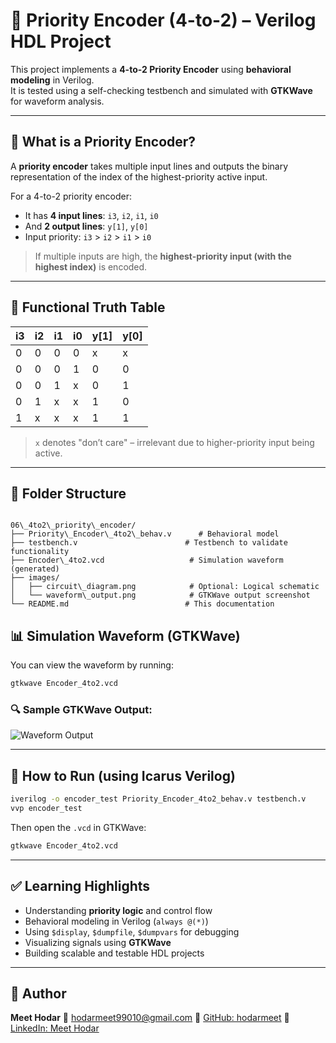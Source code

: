 
# 🔢 Priority Encoder (4-to-2) – Verilog HDL Project

This project implements a **4-to-2 Priority Encoder** using **behavioral modeling** in Verilog.  
It is tested using a self-checking testbench and simulated with **GTKWave** for waveform analysis.

---

## 📘 What is a Priority Encoder?

A **priority encoder** takes multiple input lines and outputs the binary representation of the index of the highest-priority active input.

For a 4-to-2 priority encoder:
- It has **4 input lines**: `i3`, `i2`, `i1`, `i0`
- And **2 output lines**: `y[1]`, `y[0]`
- Input priority: `i3` > `i2` > `i1` > `i0`

> If multiple inputs are high, the **highest-priority input (with the highest index)** is encoded.

---

## 🧠 Functional Truth Table

| i3 | i2 | i1 | i0 | y[1] | y[0] |
|----|----|----|----|------|------|
| 0  | 0  | 0  | 0  |  x   |  x   |
| 0  | 0  | 0  | 1  |  0   |  0   |
| 0  | 0  | 1  | x  |  0   |  1   |
| 0  | 1  | x  | x  |  1   |  0   |
| 1  | x  | x  | x  |  1   |  1   |

> `x` denotes "don’t care" – irrelevant due to higher-priority input being active.

---

## 📁 Folder Structure

```

06\_4to2\_priority\_encoder/
├── Priority\_Encoder\_4to2\_behav.v      # Behavioral model
├── testbench.v                        # Testbench to validate functionality
├── Encoder\_4to2.vcd                   # Simulation waveform (generated)
├── images/
│   ├── circuit\_diagram.png            # Optional: Logical schematic
│   └── waveform\_output.png            # GTKWave output screenshot
└── README.md                          # This documentation

````


## 📊 Simulation Waveform (GTKWave)

You can view the waveform by running:

```bash
gtkwave Encoder_4to2.vcd
```

### 🔍 Sample GTKWave Output:

![Waveform Output](images/waveform_output.png)

---

## 🔗 How to Run (using Icarus Verilog)

```bash
iverilog -o encoder_test Priority_Encoder_4to2_behav.v testbench.v
vvp encoder_test
```

Then open the `.vcd` in GTKWave:

```bash
gtkwave Encoder_4to2.vcd
```

---

## ✅ Learning Highlights

* Understanding **priority logic** and control flow
* Behavioral modeling in Verilog (`always @(*)`)
* Using `$display`, `$dumpfile`, `$dumpvars` for debugging
* Visualizing signals using **GTKWave**
* Building scalable and testable HDL projects

---

## 📌 Author

**Meet Hodar**
📧 [hodarmeet99010@gmail.com](mailto:hodarmeet99010@gmail.com)
🔗 [GitHub: hodarmeet](https://github.com/hodarmeet)
🔗 [LinkedIn: Meet Hodar](https://www.linkedin.com/in/hodar-meet-2200b1284)

